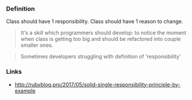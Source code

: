 ### Definition

Class should have 1 responsibility.
Class should have 1 reason to change.

> It's a skill which programmers should develop: to notice the moment when class is getting too big and should be refactored into couple smaller ones.

> Sometimes developers struggling with definition of 'responsibility'

### Links

- http://rubyblog.pro/2017/05/solid-single-responsibility-principle-by-example
